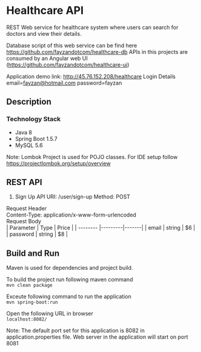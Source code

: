 # Healthcare API

REST Web service for healthcare system where users can search for doctors and view their details.

Database script of this web service can be find here https://github.com/fayzandotcom/healthcare-db 
APIs in this projects are consumed by an Angular web UI (https://github.com/fayzandotcom/healthcare-ui)

Application demo link: http://45.76.152.208/healthcare
Login Details 
email=fayzan@hotmail.com
password=fayzan

## Description

### Technology Stack
- Java 8
- Spring Boot 1.5.7
- MySQL 5.6

Note: Lombok Project is used for POJO classes. For IDE setup follow https://projectlombok.org/setup/overview

## REST API

1. Sign Up API
URI: /user/sign-up 
Method: POST
  
Request Header  
	Content-Type: application/x-www-form-urlencoded  
Request Body  
| Parameter     | Type    | Price |
| --------	|---------|-------|
| email  	| string  | $6    |
| password	| string  | $8    |
 
	
## Build and Run

Maven is used for dependencies and project build.

To build the project run following maven command   
`mvn clean package`  

Exceute following command to run the application  
`mvn spring-boot:run`  

Open the following URL in browser  
`localhost:8082/`  

Note: The default port set for this application is 8082 in application.properties file. Web server in the application will start on port 8081
